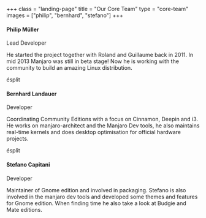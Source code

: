 +++ 
class = "landing-page" 
title = "Our Core Team"
type = "core-team"
images = ["philip", "bernhard", "stefano"]
+++ 
#### Philip Müller

Lead Developer

He started the project together with Roland and Guillaume back in 2011. In mid 2013 Manjaro was still in beta stage! Now he is working with the community to build an amazing Linux distribution.

ésplit

#### Bernhard Landauer

Developer

Coordinating Community Editions with a focus on Cinnamon, Deepin and i3. He works on manjaro-architect and the Manjaro Dev tools, he also maintains real-time kernels and does desktop optimisation for official hardware projects.

ésplit

#### Stefano Capitani

Developer

 Maintainer of Gnome edition and involved in packaging. Stefano is also involved in the manjaro dev tools and developed some themes and features for Gnome edition. When finding time he also  take a look at Budgie and Mate editions.
